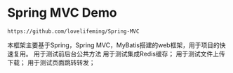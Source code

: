 # Spring MVC Demo 
	https://github.com/lovelifeming/Spring-MVC

本框架主要基于Spring，Spring MVC，MyBatis搭建的web框架，用于项目的快速复用。
用于测试前后台公共方法
用于测试集成Redis缓存；
用于测试文件上传下载；
用于测试页面跳转转发；


